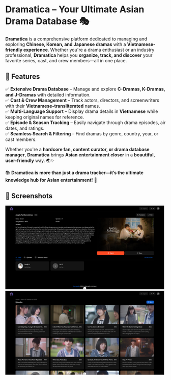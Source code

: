 # Dramatica – Your Ultimate Asian Drama Database 🎭

**Dramatica** is a comprehensive platform dedicated to managing and exploring **Chinese, Korean, and Japanese dramas** with a **Vietnamese-friendly experience**. Whether you're a drama enthusiast or an industry professional, **Dramatica** helps you **organize, track, and discover** your favorite series, cast, and crew members—all in one place.

## 🌟 Features

✅ **Extensive Drama Database** – Manage and explore **C-Dramas, K-Dramas, and J-Dramas** with detailed information.  
✅ **Cast & Crew Management** – Track actors, directors, and screenwriters with their **Vietnamese-transliterated** names.  
✅ **Multi-Language Support** – Display drama details in **Vietnamese** while keeping original names for reference.  
✅ **Episode & Season Tracking** – Easily navigate through drama episodes, air dates, and ratings.  
✅ **Seamless Search & Filtering** – Find dramas by genre, country, year, or cast members.

Whether you're a **hardcore fan, content curator, or drama database manager**, **Dramatica** brings **Asian entertainment closer** in a **beautiful, user-friendly** way. 🌏✨

📚 **Dramatica is more than just a drama tracker—it’s the ultimate knowledge hub for Asian entertainment!** 🌟

## 📸 Screenshots

![TV](./public/screenshots/tv.png)
![Episodes](./public/screenshots/tv-episodes.png)
